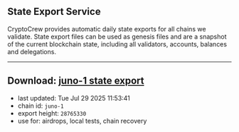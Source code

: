 ## State Export Service
CryptoCrew provides automatic daily state exports for all chains we validate. State export files can be used as genesis files and are a snapshot of the current blockchain state, including all validators, accounts, balances and delegations.

---
**Download: [juno-1 state export](https://dl-eu2.ccvalidators.com/SERVICE/juno/juno-1_export_28765330.json)**
---

- last updated: Tue Jul 29 2025 11:53:41
- chain id: `juno-1`
- export height: `28765330`
- use for: airdrops, local tests, chain recovery

